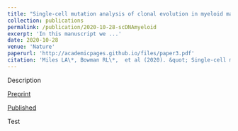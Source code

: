 ```yaml
---
title: "Single-cell mutation analysis of clonal evolution in myeloid malignancies"
collection: publications
permalink: /publication/2020-10-28-scDNAmyeloid
excerpt: 'In this manuscript we ...'
date: 2020-10-28
venue: 'Nature'
paperurl: 'http://academicpages.github.io/files/paper3.pdf'
citation: 'Miles LA\*, Bowman RL\*,  et al (2020). &quot; Single-cell mutation analysis of clonal evolution in myeloid malignancies.&quot; <i>Nature</i> 587, 477–482 (2020).'
---
```

Description

[Preprint](https://www.biorxiv.org/content/10.1101/2020.02.07.938860v1)

[Published](https://www.nature.com/articles/s41586-020-2864-x)

Test
